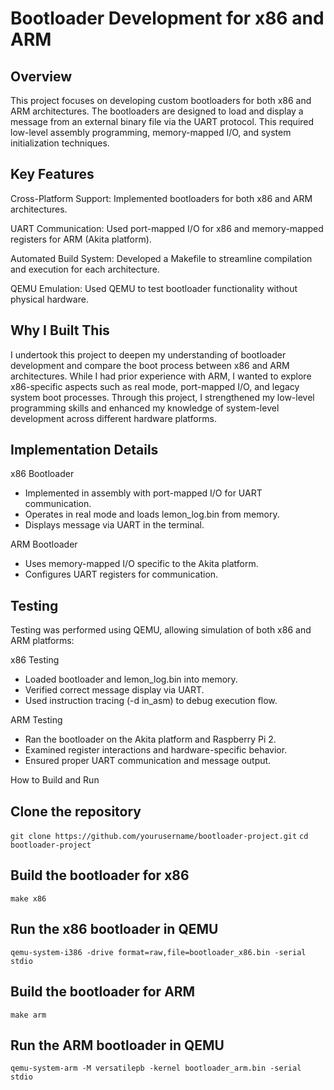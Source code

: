 # Bootloader Development for x86 and ARM

## Overview

This project focuses on developing custom bootloaders for both x86 and ARM architectures. The bootloaders are designed to load and display a message from an external binary file via the UART protocol. This required low-level assembly programming, memory-mapped I/O, and system initialization techniques.

## Key Features

Cross-Platform Support: Implemented bootloaders for both x86 and ARM architectures.

UART Communication: Used port-mapped I/O for x86 and memory-mapped registers for ARM (Akita platform).

Automated Build System: Developed a Makefile to streamline compilation and execution for each architecture.

QEMU Emulation: Used QEMU to test bootloader functionality without physical hardware.

## Why I Built This

I undertook this project to deepen my understanding of bootloader development and compare the boot process between x86 and ARM architectures. While I had prior experience with ARM, I wanted to explore x86-specific aspects such as real mode, port-mapped I/O, and legacy system boot processes. Through this project, I strengthened my low-level programming skills and enhanced my knowledge of system-level development across different hardware platforms.

## Implementation Details

x86 Bootloader

- Implemented in assembly with port-mapped I/O for UART communication.
- Operates in real mode and loads lemon_log.bin from memory.
- Displays message via UART in the terminal.

ARM Bootloader

- Uses memory-mapped I/O specific to the Akita platform.
- Configures UART registers for communication.

## Testing

Testing was performed using QEMU, allowing simulation of both x86 and ARM platforms:

x86 Testing

- Loaded bootloader and lemon_log.bin into memory.
- Verified correct message display via UART.
- Used instruction tracing (-d in_asm) to debug execution flow.

ARM Testing

- Ran the bootloader on the Akita platform and Raspberry Pi 2.
- Examined register interactions and hardware-specific behavior.
- Ensured proper UART communication and message output.

How to Build and Run

## Clone the repository
`git clone https://github.com/yourusername/bootloader-project.git`
`cd bootloader-project`

## Build the bootloader for x86
`make x86`

## Run the x86 bootloader in QEMU
`qemu-system-i386 -drive format=raw,file=bootloader_x86.bin -serial stdio`

## Build the bootloader for ARM
`make arm`

## Run the ARM bootloader in QEMU
`qemu-system-arm -M versatilepb -kernel bootloader_arm.bin -serial stdio`




